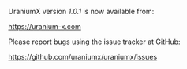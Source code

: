 UraniumX version *1.0.1* is now available from:

  <https://uranium-x.com>

Please report bugs using the issue tracker at GitHub:

  <https://github.com/uraniumx/uraniumx/issues>
